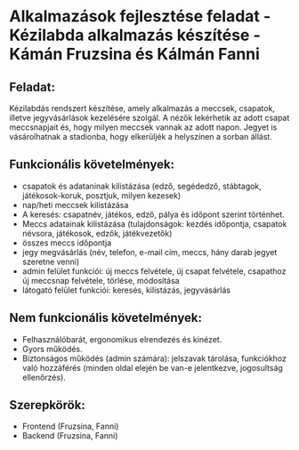 ﻿# Alkalmazások fejlesztése feladat - Kézilabda alkalmazás készítése - Kámán Fruzsina és Kálmán Fanni

## Feladat: 
Kézilabdás rendszert készítése, amely alkalmazás a meccsek, csapatok, illetve jegyvásárlások kezelésére szolgál. A nézők lekérhetik az adott csapat meccsnapjait és, hogy milyen meccsek vannak az adott napon. Jegyet is vásárolhatnak a stadionba, hogy elkerüljék a helyszínen a sorban állást.

## Funkcionális követelmények:
- csapatok és adataninak kilistázása (edző, segédedző, stábtagok, játékosok-koruk, posztjuk, milyen kezesek)
- nap/heti meccsek kilistázása
- A keresés: csapatnév, játékos, edző, pálya és időpont szerint történhet.
- Meccs adatainak kilistázása (tulajdonságok: kezdés időpontja, csapatok névsora, játékosok, edzők, játékvezetők)
- összes meccs időpontja 
- jegy megvásárlás (név, telefon, e-mail cím, meccs, hány darab jegyet szeretne venni)
- admin felület funkciói: új meccs felvétele, új csapat felvétele, csapathoz új meccsnap felvétele, törlése, módosítása
- látogató felület funkciói: keresés, kilistázás, jegyvásárlás


## Nem funkcionális követelmények:
- Felhasználóbarát, ergonomikus elrendezés és kinézet.
- Gyors működés.
- Biztonságos működés (admin számára): jelszavak tárolása, funkciókhoz való hozzáférés (minden oldal elején be van-e jelentkezve, jogosultság ellenőrzés).

## Szerepkörök:
- Frontend (Fruzsina, Fanni)
- Backend (Fruzsina, Fanni)
